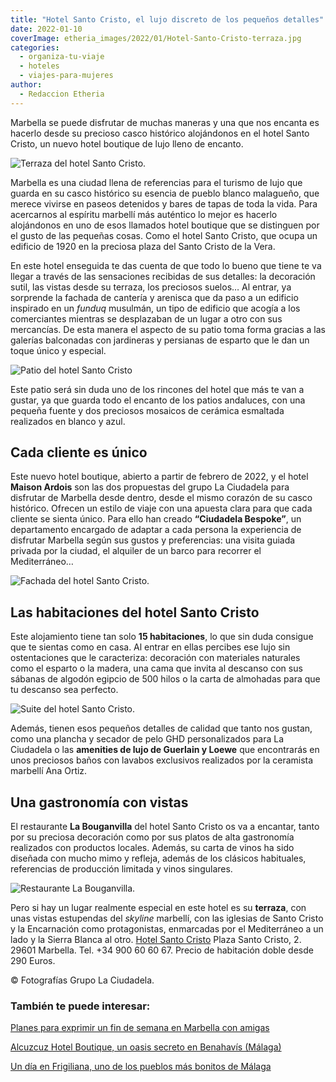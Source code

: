 ```yaml
---
title: "Hotel Santo Cristo, el lujo discreto de los pequeños detalles"
date: 2022-01-10
coverImage: etheria_images/2022/01/Hotel-Santo-Cristo-terraza.jpg
categories: 
  - organiza-tu-viaje
  - hoteles
  - viajes-para-mujeres
author: 
  - Redaccion Etheria
---
```


Marbella se puede disfrutar de muchas maneras y una que nos encanta es hacerlo desde su precioso casco histórico alojándonos en el hotel Santo Cristo, un nuevo hotel boutique de lujo lleno de encanto.

![Terraza del hotel Santo Cristo.](etheria_images/2022/01/Hotel-Santo-Cristo-terraza.jpg "Terraza del hotel Santo Cristo.")

Marbella es una ciudad llena de referencias para el turismo de lujo que guarda en su 
casco histórico su esencia de pueblo blanco malagueño, que merece vivirse en paseos 
detenidos y bares de tapas de toda la vida. Para acercarnos al espíritu marbellí más 
auténtico lo mejor es hacerlo alojándonos en uno de esos llamados hotel boutique que se 
distinguen por el gusto de las pequeñas cosas. Como el hotel Santo Cristo, que ocupa un 
edificio de 1920 en la preciosa plaza del Santo Cristo de la Vera. 

En este hotel enseguida te das cuenta de que todo lo bueno que tiene te va llegar a 
través de las sensaciones recibidas de sus detalles: la decoración sutil, las vistas 
desde su terraza, los preciosos suelos… Al entrar, ya sorprende la fachada de cantería y 
arenisca que da paso a un edificio inspirado en un _funduq_ musulmán, un tipo de 
edificio que acogía a los comerciantes mientras se desplazaban de un lugar a otro con 
sus mercancías. De esta manera el aspecto de su patio toma forma gracias a las galerías 
balconadas con jardineras y persianas de esparto que le dan un toque único y especial. 

![Patio del hotel Santo Cristo](etheria_images/2022/01/Hotel-Santo-Cristo-Patio-683x1024.jpg "Patio del hotel.")

Este patio será sin duda uno de los rincones del hotel que más te van a gustar, ya que 
guarda todo el encanto de los patios andaluces, con una pequeña fuente y dos preciosos 
mosaicos de cerámica esmaltada realizados en blanco y azul. 

## Cada cliente es único

Este nuevo hotel boutique, abierto a partir de febrero de 2022, y el hotel **Maison 
Ardois** son las dos propuestas del grupo La Ciudadela para disfrutar de Marbella desde 
dentro, desde el mismo corazón de su casco histórico. Ofrecen un estilo de viaje con una 
apuesta clara para que cada cliente se sienta único. Para ello han creado **“Ciudadela 
Bespoke”**, un departamento encargado de adaptar a cada persona la experiencia de 
disfrutar Marbella según sus gustos y preferencias: una visita guiada privada por la 
ciudad, el alquiler de un barco para recorrer el Mediterráneo… 

![Fachada del hotel Santo Cristo.](etheria_images/2022/01/Hotel-Santo-Cristo-exterior-683x1024.jpg "Fachada del hotel Santo Cristo.")

## Las habitaciones del hotel Santo Cristo

Este alojamiento tiene tan solo **15 habitaciones**, lo que sin duda consigue que te 
sientas como en casa. Al entrar en ellas percibes ese lujo sin ostentaciones que le 
caracteriza: decoración con materiales naturales como el esparto o la madera, una cama 
que invita al descanso con sus sábanas de algodón egipcio de 500 hilos o la carta de 
almohadas para que tu descanso sea perfecto. 

![Suite del hotel Santo Cristo.](etheria_images/2022/01/Hotel-Santo-Cristo-Suite.jpg "Suite del hotel Santo Cristo.")

Además, tienen esos pequeños detalles de calidad que tanto nos gustan, como una plancha 
y secador de pelo GHD personalizados para La Ciudadela o las **amenities de lujo de 
Guerlain y Loewe** que encontrarás en unos preciosos baños con lavabos exclusivos 
realizados por la ceramista marbellí Ana Ortiz. 

## Una gastronomía con vistas

El restaurante **La Bouganvilla** del hotel Santo Cristo os va a encantar, tanto por su 
preciosa decoración como por sus platos de alta gastronomía realizados con productos 
locales. Además, su carta de vinos ha sido diseñada con mucho mimo y refleja, además de 
los clásicos habituales, referencias de producción limitada y vinos singulares. 

![Restaurante La Bouganvilla.](etheria_images/2022/01/Hotel-Santo-Cristo-Restaurante-La-Bouganvilla.jpg "Restaurante La Bouganvilla.")

Pero si hay un lugar realmente especial en este hotel es su **terraza**, con unas vistas 
estupendas del _skyline_ marbellí, con las iglesias de Santo Cristo y la Encarnación 
como protagonistas, enmarcadas por el Mediterráneo a un lado y la Sierra Blanca al otro. [Hotel 
Santo Cristo](https://laciudadelamarbella-sc.com/es) Plaza Santo Cristo, 2. 29601 
Marbella. Tel. +34 900 60 60 67. Precio de habitación doble desde 290 Euros. 

© Fotografías Grupo La Ciudadela. 

### También te puede interesar:

[Planes para exprimir un fin de semana en Marbella con 
amigas](https://etheriamagazine.com/2019/06/11/guia-practica-para-exprimir-marbella-con-amigas-en-un-fin-de-semana/) 

[Alcuzcuz Hotel Boutique, un oasis secreto en Benahavís 
(Málaga)](https://etheriamagazine.com/2019/07/08/alcuzcuz-hotel-boutique-escapada-romantica-benahavis-malaga/) 

[Un día en Frigiliana, uno de los pueblos más bonitos de 
Málaga](https://etheriamagazine.com/2021/12/15/que-ver-excursion-a-frigiliana/)
